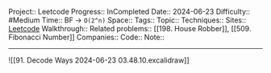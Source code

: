 Project:: Leetcode
Progress:: InCompleted
Date:: 2024-06-23
Difficulty:: #Medium 
Time:: BF -> `O(2^n)`
Space:: 
Tags:: 
Topic:: 
Techniques:: 
Sites:: [Leetcode]()
Walkthrough:: 
Related problems:: [[198. House Robber]], [[509. Fibonacci Number]]
Companies:: 
Code:: 
Note:: 

---

![[91. Decode Ways 2024-06-23 03.48.10.excalidraw]]